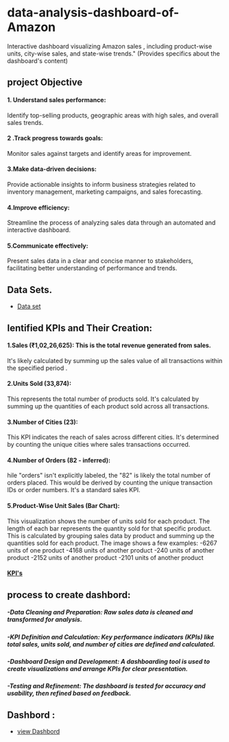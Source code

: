 # data-analysis-dashboard-of-Amazon
Interactive dashboard visualizing Amazon sales , including product-wise units, city-wise sales, and state-wise trends." (Provides specifics about the dashboard's content)
## project Objective 
#### 1. Understand sales performance: 
Identify top-selling products, geographic areas with high sales, and overall sales trends.
#### 2 .Track progress towards goals:
Monitor sales against targets and identify areas for improvement. 
#### 3.Make data-driven decisions:
Provide actionable insights to inform business strategies related to inventory management, marketing campaigns, and sales forecasting.
#### 4.Improve efficiency:
Streamline the process of analyzing sales data through an automated and interactive dashboard.
#### 5.Communicate effectively:
Present sales data in a clear and concise manner to stakeholders, facilitating better understanding of performance and trends.

## Data Sets.
- <a href="https://github.com/syedowaiz24/data-analysis-dashboard-of-Amazon/blob/main/Sales%20Data.xlsx "> Data set</a>


 ## Ientified KPIs and Their Creation:
 #### 1.Sales (₹1,02,26,625): This is the total revenue generated from sales. 
 It's likely calculated by summing up the sales value of all transactions within the specified period .
 #### 2.Units Sold (33,874):
 This represents the total number of products sold. It's calculated by summing up the quantities of each product sold across all transactions.
 #### 3.Number of Cities (23): 
 This KPI indicates the reach of sales across different cities. It's determined by counting the unique cities where sales transactions occurred.
 #### 4.Number of Orders (82 - inferred): 
 hile "orders" isn't explicitly labeled, the "82" is likely the total number of orders placed. This would be derived by counting the unique transaction IDs or order numbers.  It's a standard sales KPI.
 #### 5.Product-Wise Unit Sales (Bar Chart):
 This visualization shows the number of units sold for each product.  The length of each bar represents the quantity sold for that specific product.  This is calculated by grouping sales data by product and summing up the quantities sold for each product.  The image shows a few examples:
-6267 units of one product
-4168 units of another product
-240 units of another product
-2152 units of another product
-2101 units of another product
#### <a href="https://github.com/syedowaiz24/data-analysis-dashboard-of-Amazon/blob/main/KPI's.xlsx">KPI's </a>

## process to create dashbord:
 ##### -Data Cleaning and Preparation: Raw sales data is cleaned and transformed for analysis.
##### -KPI Definition and Calculation: Key performance indicators (KPIs) like total sales, units sold, and number of cities are defined and calculated.
##### -Dashboard Design and Development: A dashboarding tool is used to create visualizations and arrange KPIs for clear presentation.
##### -Testing and Refinement: The dashboard is tested for accuracy and usability, then refined based on feedback.
## Dashbord : 
- <a href="https://github.com/syedowaiz24/data-analysis-dashboard-of-Amazon/blob/main/dashbord_amazon_salce_data.png"> view Dashbord</a>

